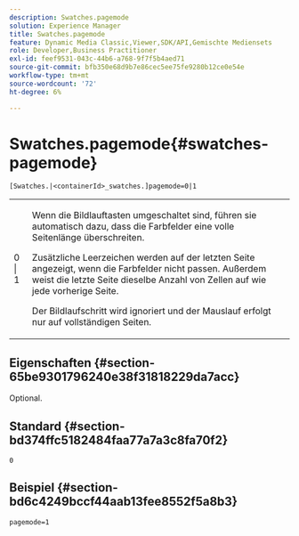 ```yaml
---
description: Swatches.pagemode
solution: Experience Manager
title: Swatches.pagemode
feature: Dynamic Media Classic,Viewer,SDK/API,Gemischte Mediensets
role: Developer,Business Practitioner
exl-id: feef9531-043c-44b6-a768-9f7f5b4aed71
source-git-commit: bfb350e68d9b7e86cec5ee75fe9280b12ce0e54e
workflow-type: tm+mt
source-wordcount: '72'
ht-degree: 6%

---
```


# Swatches.pagemode{#swatches-pagemode}

`[Swatches.|<containerId>_swatches.]pagemode=0|1`

<table id="table_52306D2150BC4EE2BD4CE4C718E96CC0"> 
 <tbody> 
  <tr> 
   <td colname="col1"> <p> <span class="codeph"> 0 | 1 </span> </p> </td> 
   <td colname="col2"> <p> Wenn die Bildlauftasten umgeschaltet sind, führen sie automatisch dazu, dass die Farbfelder eine volle Seitenlänge überschreiten. </p> <p>Zusätzliche Leerzeichen werden auf der letzten Seite angezeigt, wenn die Farbfelder nicht passen. Außerdem weist die letzte Seite dieselbe Anzahl von Zellen auf wie jede vorherige Seite. </p> <p>Der Bildlaufschritt wird ignoriert und der Mauslauf erfolgt nur auf vollständigen Seiten. </p> </td> 
  </tr> 
 </tbody> 
</table>

## Eigenschaften {#section-65be9301796240e38f31818229da7acc}

Optional.

## Standard {#section-bd374ffc5182484faa77a7a3c8fa70f2}

`0`

## Beispiel {#section-bd6c4249bccf44aab13fee8552f5a8b3}

`pagemode=1`
